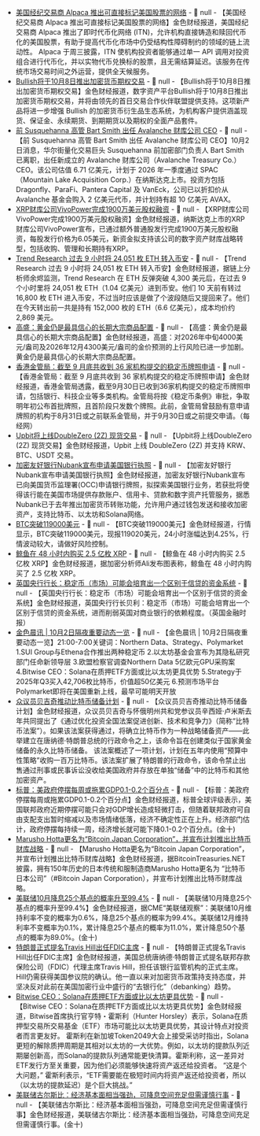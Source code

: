 - [美国经纪交易商 Alpaca 推出可直接标记美国股票的网络](https://cointelegraph.com/news/alpaca-instant-tokenization-network-us-stocks) - 📰 null - 【美国经纪交易商 Alpaca 推出可直接标记美国股票的网络】金色财经报道，美国经纪交易商 Alpaca 推出了即时代币化网络 (ITN)，允许机构直接铸造和赎回代币化的美国股票，有助于提高代币化市场中仍受结构性障碍制约的领域的链上流动性。 
Alpaca 于周三披露，ITN 使机构投资者能够通过单一 API 调用对投资组合进行代币化，并以实物代币兑换标的股票，且无需结算延迟。该服务在传统市场交易时间之外运营，提供全天候服务。
- [Bullish将于10月8日推出加密货币期权交易](https://www.prnewswire.com/news-releases/bullish-to-launch-crypto-options-trading-with-top-tier-consortium-of-trading-partners-302573140.html) - 📰 null - 【Bullish将于10月8日推出加密货币期权交易】金色财经报道，数字资产平台Bullish将于10月8日推出加密货币期权交易，并将由领先的首日交易合作伙伴联盟提供支持。这项新产品将进一步增强 Bullish 的加密货币衍生品生态系统，为机构客户提供涵盖现货、保证金、永续期货、到期期货以及期权的全面产品套件。
- [前 Susquehanna 高管 Bart Smith 出任 Avalanche 财库公司 CEO](https://fortune.com/crypto/2025/10/01/avalanche-treasury-co-susquehanna-ceo-bart-smith-dragonfly-parafi-pantera/) - 📰 null - 【前 Susquehanna 高管 Bart Smith 出任 Avalanche 财库公司 CEO】10月2日消息，华尔街量化交易巨头 Susquehanna 前加密部门负责人 Bart Smith 已离职，出任新成立的 Avalanche 财库公司（Avalanche Treasury Co.）CEO。该公司估值 6.71 亿美元，计划于 2026 年一季度通过 SPAC（Mountain Lake Acquisition Corp.）在纳斯达克上市。投资方包括 Dragonfly、ParaFi、Pantera Capital 及 VanEck，公司已以折扣价从 Avalanche 基金会购入 2 亿美元代币，并计划持有超 10 亿美元 AVAX。
- [XRP财库公司VivoPower完成1900万美元股权融资](https://www.globenewswire.com/news-release/2025/10/01/3159782/0/en/VivoPower-Closes-Additional-19-Million-Equity-Raise-Priced-at-6-05-Per-Share-a-Premium-to-Market.html) - 📰 null - 【XRP财库公司VivoPower完成1900万美元股权融资】金色财经报道，纳斯达克上市的XRP财库公司VivoPower宣布，已通过额外普通股发行完成1900万美元股权融资，每股发行价格为6.05美元，新资金拟支持该公司的数字资产财库战略转型，包括收购、管理和长期持有XRP。
- [Trend Research 过去 9 小时将 24,051 枚 ETH 转入币安](https://x.com/EmberCN/status/1973549977470378355) - 📰 null - 【Trend Research 过去 9 小时将 24,051 枚 ETH 转入币安】金色财经报道，据链上分析师余烬监测，Trend Research 在 ETH 反弹突破 4,300 美元后，在过去 9 个小时里将 24,051 枚 ETH（1.04 亿美元）进到币安。他们 10 天前有转过 16,800 枚 ETH 进入币安，不过当时应该是做了个波段随后又提回来了。他们在今天转出前一共是持有 152,000 枚的 ETH（6.6 亿美元），成本均价约 2,869 美元。
- [高盛：黄金仍是最具信心的长期大宗商品配置]() - 📰 null - 【高盛：黄金仍是最具信心的长期大宗商品配置】金色财经报道，高盛：对2026年中旬4000美元/盎司及2026年12月4300美元/盎司的金价预测的上行风险已进一步加剧。黄金仍是最具信心的长期大宗商品配置。
- [香港金管局：截至 9 月底共收到 36 家机构提交的稳定币牌照申请]() - 📰 null - 【香港金管局：截至 9 月底共收到 36 家机构提交的稳定币牌照申请】金色财经报道，香港金管局透露，截至9月30日已收到36家机构提交的稳定币牌照申请，包括银行、科技企业等多类机构。金管局将按《稳定币条例》审批，争取明年初公布首批牌照，且首阶段只发数个牌照。此前，金管局曾鼓励有意申请牌照的机构于8月31日或之前联系金管局，并于9月30日或之前提交申请。（每经网）
- [Upbit将上线DoubleZero (2Z) 现货交易](https://x.com/bwenews/status/1973542329190588483) - 📰 null - 【Upbit将上线DoubleZero (2Z) 现货交易】金色财经报道，Upbit 上线 DoubleZero (2Z) 并支持 KRW、BTC、USDT 交易。
- [加密友好银行Nubank宣布申请美国银行执照](https://www.businesswire.com/news/home/20250930317383/en/Nubank-Applies-for-U.S.-National-Bank-Charter) - 📰 null - 【加密友好银行Nubank宣布申请美国银行执照】金色财经报道，加密友好银行Nubank宣布已向美国货币监理署(OCC)申请银行牌照，拟探索美国银行业务，若获批将使得该行能在美国市场提供存款账户、信用卡、贷款和数字资产托管服务，据悉Nubank已于去年推出加密货币转账功能，允许用户通过钱包发送和接收加密资产，支持比特币、以太坊和Solana网络。
- [BTC突破119000美元]() - 📰 null - 【BTC突破119000美元】金色财经报道，行情显示，BTC突破119000美元，现报119020美元，24小时涨幅达到4.25%，行情波动较大，请做好风险控制。
- [鲸鱼在 48 小时内购买 2.5 亿枚 XRP](https://x.com/ali_charts/status/1973534644013506999) - 📰 null - 【鲸鱼在 48 小时内购买 2.5 亿枚 XRP】金色财经报道，据加密分析师Ali发布图表称，鲸鱼在 48 小时内购买了 2.5 亿枚 XRP。
- [英国央行行长：稳定币（市场）可能会培育出一个区别于信贷的资金系统]() - 📰 null - 【英国央行行长：稳定币（市场）可能会培育出一个区别于信贷的资金系统】金色财经报道，英国央行行长贝利：稳定币（市场）可能会培育出一个区别于信贷的资金系统，进而削弱英国对商业银行的依赖程度。（英国金融时报）
- [金色晨讯 | 10月2日隔夜重要动态一览]() - 📰 null - 【金色晨讯 | 10月2日隔夜重要动态一览】21:00-7:00关键词：Northern Data、Strategy、Polymarket 
1.SUI Group与Ethena合作推出两种稳定币 
2.以太坊基金会宣布为其隐私研究部门任命新领导层 
3.欧盟检察官调查Northern Data 5亿欧元GPU采购案 
4.Bitwise CEO：Solana在质押ETF方面或比以太坊更具优势 
5.Strategy于2025年Q3买入42,706枚比特币，价值超50亿美元 
6.预测市场平台Polymarket即将在美国重新上线，最早可能明天开放
- [众议员贝吉奇推动比特币储备计划](https://www.theblock.co/post/373161/congressman-begich-pushes-plan-for-bitcoin-reserve-cites-need-to-diversify-us-balance-sheet?utm_source=twitter&utm_medium=social) - 📰 null - 【众议员贝吉奇推动比特币储备计划】金色财经报道，众议员贝吉奇与怀俄明州共和党参议员辛西娅·卢米斯去年共同提出了《通过优化投资全国法案促进创新、技术和竞争力》（简称“比特币法案”）。如果该法案获得通过，将确立比特币作为一种战略储备资产——此举建立在唐纳德·特朗普总统的行政命令之上，该命令旨在创建类似于国家黄金储备的永久比特币储备。 
该法案概述了一项计划，计划在五年内使用“预算中性策略”收购一百万比特币。该法案扩展了特朗普的行政命令，该命令禁止出售通过刑事或民事诉讼没收给美国政府并存放在单独“储备”中的比特币和其他加密资产。
- [标普：美政府停摆每周或拖累GDP0.1-0.2个百分点]() - 📰 null - 【标普：美政府停摆每周或拖累GDP0.1-0.2个百分点】金色财经报道，标普全球评级表示，美国联邦政府近期停摆可能只会对GDP增长造成轻微打击，但随着联邦政府可自由支配支出暂时缩减以及市场情绪低落，经济不确定性正在上升。经济部门估计，政府停摆每持续一周，经济增长就可能下降0.1-0.2个百分点。(金十)
- [Marusho Hotta更名为“Bitcoin Japan Corporation”，并宣布计划推出比特币财库战略](https://x.com/BTCtreasuries/status/1973509945292361885) - 📰 null - 【Marusho Hotta更名为“Bitcoin Japan Corporation”，并宣布计划推出比特币财库战略】金色财经报道，据BitcoinTreasuries.NET披露，拥有150年历史的日本传统和服制造商Marusho Hotta更名为 “比特币日本公司”（#Bitcoin Japan Corporation），并宣布计划推出比特币财库战略。
- [美联储10月降息25个基点的概率升至99.4%]() - 📰 null - 【美联储10月降息25个基点的概率升至99.4%】金色财经报道，据CME“美联储观察”：美联储10月维持利率不变的概率为0.6%，降息25个基点的概率为99.4%。美联储12月维持利率不变概率为0.1%，累计降息25个基点的概率为11.0%，累计降息50个基点的概率为89.0%。(金十)
- [特朗普正式提名Travis Hill出任FDIC主席](https://www.coindesk.com/policy/2025/10/01/trump-makes-travis-hill-pick-official-as-choice-to-run-fdic) - 📰 null - 【特朗普正式提名Travis Hill出任FDIC主席】金色财经报道，美国总统唐纳德·特朗普正式提名联邦存款保险公司（FDIC）代理主席Travis Hill，担任该银行监管机构的正式主席。Hill仍需获得美国参议院的确认。他一直以来对加密货币政策持支持态度，并坚决反对此前在美国加密行业中盛行的“去银行化”（debanking）趋势。
- [Bitwise CEO：Solana在质押ETF方面或比以太坊更具优势](https://cointelegraph.com/news/solana-ethereum-queue-staking-etfs-bitwise-ceo) - 📰 null - 【Bitwise CEO：Solana在质押ETF方面或比以太坊更具优势】金色财经报道，Bitwise首席执行官亨特・霍斯利（Hunter Horsley）表示，Solana在质押型交易所交易基金（ETF）市场可能比以太坊更具优势，其设计特点对投资者而言更友好。 
霍斯利在新加坡Token2049大会上接受采访时指出，Solana更短的解除质押周期是其相对以太坊的一大优势。例如，以太坊的提款队列近期屡创新高，而Solana的提款队列通常能更快清算。霍斯利称，这一差异对ETF发行方至关重要，因为他们必须能够快速将资产返还给投资者。 
“这是个大问题，” 霍斯利表示，“ETF需要能在极短时间内将资产返还给投资者，所以（以太坊的提款延迟）是个巨大挑战。”
- [美联储古尔斯比：经济基本面相当强劲，可降息空间充足但需谨慎行事]() - 📰 null - 【美联储古尔斯比：经济基本面相当强劲，可降息空间充足但需谨慎行事】金色财经报道，美联储古尔斯比：经济基本面相当强劲，可降息空间充足但需谨慎行事。(金十)
